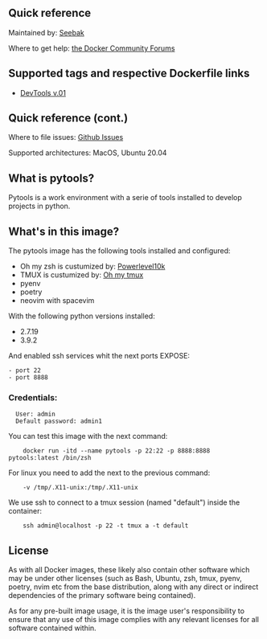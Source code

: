 ## Quick reference 

Maintained by: [Seebak](https://github.com/Seebak-Tech/DevTools/tree/main/Docker/pytools)

Where to get help: [the Docker Community Forums](https://forums.docker.com/)

## Supported tags and respective Dockerfile links

- [DevTools v.01](https://github.com/Seebak-Tech/DevTools/releases/tag/v0.1)

## Quick reference (cont.)

Where to file issues: [Github Issues](https://github.com/Seebak-Tech/DevTools/issues)

Supported architectures: MacOS, Ubuntu 20.04

## What is pytools?

 Pytools is a work environment with a serie of tools installed to develop projects in python.

## What's in this image?

 The pytools image has the following tools installed and configured:
  - Oh my zsh is custumized by:
  [Powerlevel10k](https://github.com/romkatv/powerlevel10k)
  - TMUX is custumized by: [Oh my tmux ](https://github.com/gpakosz/.tmux)
  - pyenv
  - poetry
  - neovim with spacevim

With the following python versions installed:
  - 2.7.19
  - 3.9.2

And enabled ssh services whit the next ports EXPOSE:

    - port 22
    - port 8888

### Credentials:

      User: admin
      Default password: admin1

You can test this image with the next command:

        docker run -itd --name pytools -p 22:22 -p 8888:8888 pytools:latest /bin/zsh

For linux you need to add the next to the previous command:

        -v /tmp/.X11-unix:/tmp/.X11-unix 

We use ssh to connect to a tmux session (named "default") inside the container: 
   
        ssh admin@localhost -p 22 -t tmux a -t default 

## License

As with all Docker images, these likely also contain other software which may be under other licenses (such as Bash, Ubuntu, zsh, tmux, pyenv, poetry, nvim etc from the base distribution, along with any direct or indirect dependencies of the primary software being contained).

As for any pre-built image usage, it is the image user's responsibility to ensure that any use of this image complies with any relevant licenses for all software contained within.
